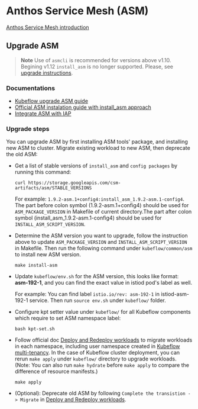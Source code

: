# Anthos Service Mesh (ASM)

[Anthos Service Mesh introduction](https://cloud.google.com/anthos/service-mesh)

## Upgrade ASM

> **Note**
> Use of `asmcli` is recommended for versions above v1.10. Begining v1.12
> `install_asm` is no longer supported. Please, see [upgrade
> instructions](https://cloud.google.com/service-mesh/docs/upgrade-path-old-versions-gke).

### Documentations

* [Kubeflow upgrade ASM guide](https://www.kubeflow.org/docs/distributions/gke/deploy/upgrade/#upgrade-asm-anthos-service-mesh)
* [Official ASM instalation guide with install_asm approach](https://cloud.google.com/service-mesh/docs/scripted-install/gke-install)
* [Integrate ASM with IAP](https://cloud.google.com/service-mesh/docs/iap-integration )

### Upgrade steps

You can upgrade ASM by first installing ASM tools' package, and installing new ASM to cluster. Migrate existing workload to new ASM, then deprecate the old ASM:

* Get a list of stable versions of `install_asm` and `config packages` by running this command:

    ```
    curl https://storage.googleapis.com/csm-artifacts/asm/STABLE_VERSIONS
    ```

    For example: `1.9.2-asm.1+config4:install_asm_1.9.2-asm.1-config4`. The part before colon symbol (1.9.2-asm.1+config4) should be used for `ASM_PACKAGE_VERSION` in Makefile of current directory.The part after colon symbol (install_asm_1.9.2-asm.1-config4) should be used for `INSTALL_ASM_SCRIPT_VERSION`.

* Determine the ASM version you want to upgrade, follow the instruction above to update `ASM_PACKAGE_VERSION` and `INSTALL_ASM_SCRIPT_VERSION` in Makefile. Then run the following command under `kubeflow/common/asm` to install new ASM version.

    ```
    make install-asm
    ```

* Update `kubeflow/env.sh` for the ASM version, this looks like format: **asm-192-1**, and you can find the exact value in istiod pod's label as well.
    
    For example: You can find label `istio.io/rev: asm-192-1` in istiod-asm-192-1 service. Then run `source env.sh` under `kubeflow/` folder.

* Configure kpt setter value under `kubeflow/` for all Kubeflow components which require to set ASM namespace label:

    ```
    bash kpt-set.sh
    ```

* Follow official doc [Deploy and Redeploy workloads](https://cloud.google.com/service-mesh/docs/scripted-install/gke-upgrade#deploying_and_redeploying_workloads) to migrate workloads in each namespace, including user namespace created in [Kubeflow multi-tenancy](https://www.kubeflow.org/docs/components/multi-tenancy/getting-started/). In the case of Kubeflow cluster deployment, you can rerun `make apply` under `kubeflow/` directory to upgrade workloads. (Note: You can also run `make hydrate` before `make apply` to compare the difference of resource manifests.)

    ```
    make apply
    ```

* (Optional): Deprecate old ASM by following `Complete the transistion -> Migrate` in [Deploy and Redeploy workloads](https://cloud.google.com/service-mesh/docs/scripted-install/gke-upgrade#deploying_and_redeploying_workloads).
